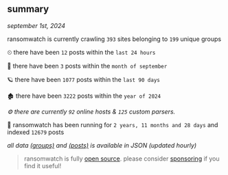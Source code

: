 
## summary
_september 1st, 2024_

ransomwatch is currently crawling `393` sites belonging to `199` unique groups

⏲ there have been `12` posts within the `last 24 hours`

🦈 there have been `3` posts within the `month of september`

🪐 there have been `1077` posts within the `last 90 days`

🏚 there have been `3222` posts within the `year of 2024`

_⚙️ there are currently `92` online hosts & `125` custom parsers._

🦕 ransomwatch has been running for `2 years, 11 months and 28 days` and indexed `12679` posts

_all data  [(groups)](http://ransomwhat.telemetry.ltd/groups) and [(posts)](http://ransomwhat.telemetry.ltd/posts) is available in JSON (updated hourly)_

> ransomwatch is fully [open source](https://github.com/joshhighet/ransomwatch#ransomwatch--). please consider [sponsoring](https://github.com/sponsors/joshhighet) if you find it useful!
